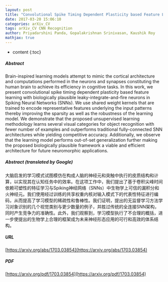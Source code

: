 ```yaml
---
layout: post
title: "Convolutional Spike Timing Dependent Plasticity based Feature Learning in Spiking Neural Networks"
date: 2017-03-20 15:06:10
categories: arXiv_CV
tags: arXiv_CV CNN Recognition
author: Priyadarshini Panda, Gopalakrishnan Srinivasan, Kaushik Roy
mathjax: true
---
```


* content
{:toc}

##### Abstract
Brain-inspired learning models attempt to mimic the cortical architecture and computations performed in the neurons and synapses constituting the human brain to achieve its efficiency in cognitive tasks. In this work, we present convolutional spike timing dependent plasticity based feature learning with biologically plausible leaky-integrate-and-fire neurons in Spiking Neural Networks (SNNs). We use shared weight kernels that are trained to encode representative features underlying the input patterns thereby improving the sparsity as well as the robustness of the learning model. We demonstrate that the proposed unsupervised learning methodology learns several visual categories for object recognition with fewer number of examples and outperforms traditional fully-connected SNN architectures while yielding competitive accuracy. Additionally, we observe that the learning model performs out-of-set generalization further making the proposed biologically plausible framework a viable and efficient architecture for future neuromorphic applications.

##### Abstract (translated by Google)
大脑启发的学习模式试图模仿在构成人脑的神经元和突触中执行的皮质结构和计算，以实现其在认知任务中的效率。在这项工作中，我们提出了基于卷积尖峰时间依赖可塑性的特征学习与Spiking神经网络（SNNs）中生物学上可信的漏积分和火神经元。我们使用经过训练的共享权重内核对输入模式下的代表性特征进行编码，从而提高了学习模型的稀疏性和鲁棒性。我们证明，提出的无监督学习方法学习对象识别的几个视觉类别与更少数量的例子，并胜过传统的全连接SNN架构，同时产生竞争力的准确性。此外，我们观察到，学习模型执行了不合理的概括，进一步使提出的生物学上合理的框架成为未来神经形态应用的可行和高效的体系结构。

##### URL
[https://arxiv.org/abs/1703.03854](https://arxiv.org/abs/1703.03854)

##### PDF
[https://arxiv.org/pdf/1703.03854](https://arxiv.org/pdf/1703.03854)

